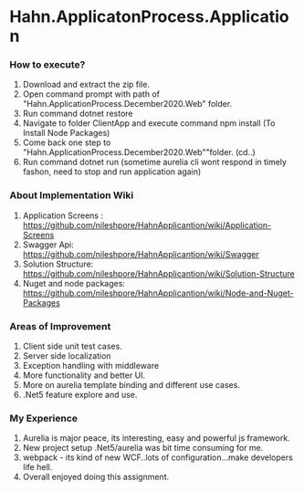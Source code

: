 # Hahn.ApplicatonProcess.Application

### How to execute?
1. Download and extract the zip file.
2. Open command prompt with path of "Hahn.ApplicationProcess.December2020.Web" folder.
3. Run command dotnet restore
4. Navigate to folder ClientApp and execute command npm install (To Install Node Packages)
5. Come back one step to "Hahn.ApplicationProcess.December2020.Web""folder. (cd..)
6. Run command dotnet run (sometime aurelia cli wont respond in timely fashon, need to stop and run application again)


### About Implementation Wiki
1. Application Screens : https://github.com/nileshpore/HahnApplicantion/wiki/Application-Screens
2. Swagger Api: https://github.com/nileshpore/HahnApplicantion/wiki/Swagger
3. Solution Structure: https://github.com/nileshpore/HahnApplicantion/wiki/Solution-Structure
4. Nuget and node packages: https://github.com/nileshpore/HahnApplicantion/wiki/Node-and-Nuget-Packages


### Areas of Improvement
1. Client side unit test cases.
2. Server side localization
3. Exception handling with middleware
4. More functionality and better UI.
5. More on aurelia template binding and different use cases.
6. .Net5 feature explore and use.


### My Experience
1. Aurelia is major peace, its interesting, easy and powerful js framework.
2. New project setup .Net5/aurelia was bit time consuming for me.
3. webpack - its kind of new WCF..lots of configuration...make developers life hell.
4. Overall enjoyed doing this assignment.
